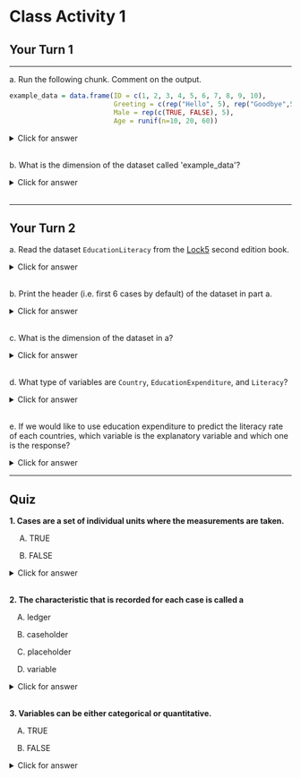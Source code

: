 
# Class Activity 1

## Your Turn 1

---------------------------------------------------

a. Run the following chunk. Comment on the output.


```r
example_data = data.frame(ID = c(1, 2, 3, 4, 5, 6, 7, 8, 9, 10),
                          Greeting = c(rep("Hello", 5), rep("Goodbye",5)),
                          Male = rep(c(TRUE, FALSE), 5),
                          Age = runif(n=10, 20, 60))
```


<details>
<summary><red>Click for answer</red></summary>

```r
example_data
```

```
   ID Greeting  Male      Age
1   1    Hello  TRUE 52.53063
2   2    Hello FALSE 49.35092
3   3    Hello  TRUE 54.47786
4   4    Hello FALSE 44.64900
5   5    Hello  TRUE 54.46000
6   6  Goodbye FALSE 33.44072
7   7  Goodbye  TRUE 26.01578
8   8  Goodbye FALSE 42.13513
9   9  Goodbye  TRUE 33.50806
10 10  Goodbye FALSE 43.54054
```

*Answer:* We see a data frame with four columns, where the first column is an `identifier` for the cases. We have information on the greeting types, whether male or not, and age on these cases in the remaining columns.
</details>


<br>


b. What is the dimension of the dataset called 'example_data'?

<details>
<summary><red>Click for answer</red></summary>


```r
dim(example_data)
[1] 10  4
nrow(example_data)
[1] 10
ncol(example_data)
[1] 4
```

*Answer:* There are 10 rows and 4 columns.
</details>

<br>

---------------------------------------------------

## Your Turn 2


a. Read the dataset `EducationLiteracy` from the [Lock5](https://www.lock5stat.com/datapage2e.html) second edition book.

<details>
<summary><red>Click for answer</red></summary>


```r
# read in the data
education_lock5 <- read.csv("https://www.lock5stat.com/datasets2e/EducationLiteracy.csv")
```

</details>

<br>



b. Print the header (i.e. first 6 cases by default) of the dataset in part a.

<details>
<summary><red>Click for answer</red></summary>


```r
head(education_lock5)
```

```
              Country EducationExpenditure Literacy
1         Afghanistan                  3.1     31.7
2             Albania                  3.2     96.8
3             Algeria                  4.3       NA
4             Andorra                  3.2       NA
5              Angola                  3.5     70.6
6 Antigua and Barbuda                  2.6     99.0
```

</details>

<br>



c. What is the dimension of the dataset in a?


<details>
<summary><red>Click for answer</red></summary>


```r
dim(education_lock5)
```

```
[1] 188   3
```
*Answer:* There are 188 rows and 3 columns.

</details>


<br>


d. What type of variables are `Country`, `EducationExpenditure`, and `Literacy`?

<details>
<summary><red>Click for answer</red></summary>
*Answer:* `Country` is a categorical variable. `EducationExpenditure` and `Literacy` are both quantitative variables.
</details>



<br>



e. If we would like to use education expenditure to predict the literacy rate of each countries, which variable is the explanatory variable and which one is the response?


<details>
<summary><red>Click for answer</red></summary>
*Answer:* The education expenditure is the explanatory variable, and the literacy rate is the response.
</details>


---------------------------------------------------------------------

## Quiz

**1. Cases are a set of individual units where the measurements are taken.**

&emsp;  A. TRUE
  
&emsp;  B. FALSE

<details>
<summary><red>Click for answer</red></summary>
TRUE
</details><br>

**2. The characteristic that is recorded for each case is called a**

&emsp;A. ledger

&emsp;B. caseholder

&emsp;C. placeholder

&emsp;D. variable

<details>
<summary><red>Click for answer</red></summary>
variable
</details><br>


**3. Variables can be either categorical or quantitative.**

&emsp;A. TRUE

&emsp;B. FALSE

<details>
<summary><red>Click for answer</red></summary>
TRUE
</details><br>



